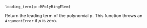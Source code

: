 ```
leading_term(p::MPolyRingElem)
```

Return the leading term of the polynomial p. This function throws an `ArgumentError` if $p$ is zero.
